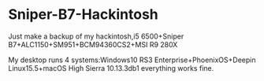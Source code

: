 # Sniper-B7-Hackintosh
Just make a backup of my hackintosh,i5 6500+Sniper B7+ALC1150+SM951+BCM94360CS2+MSI R9 280X

My desktop runs 4 systems:Windows10 RS3 Enterprise+PhoenixOS+Deepin Linux15.5+macOS High Sierra 10.13.3db1
everything works fine.
